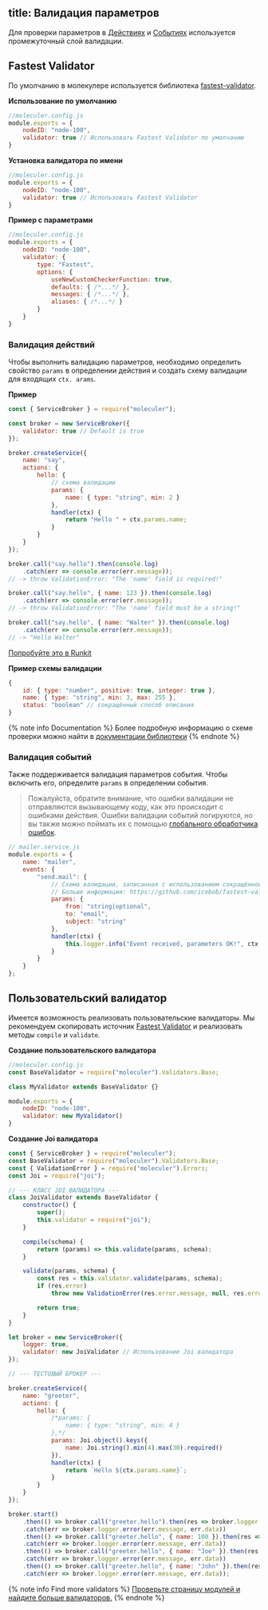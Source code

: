 title: Валидация параметров
---

Для проверки параметров в [Действиях](actions.html) и [Событиях](events.html) используется промежуточный слой валидации.

## Fastest Validator
По умолчанию в молекулере используется библиотека [fastest-validator](https://github.com/icebob/fastest-validator).

**Использование по умолчанию**
```js
//moleculer.config.js
module.exports = {
    nodeID: "node-100",
    validator: true // Использовать Fastest Validator по умолчанию
}
```

**Установка валидатора по имени**
```js
//moleculer.config.js
module.exports = {
    nodeID: "node-100",
    validator: true // Использовать Fastest Validator
}
```

**Пример с параметрами**
```js
//moleculer.config.js
module.exports = {
    nodeID: "node-100",
    validator: {
        type: "Fastest",
        options: {
            useNewCustomCheckerFunction: true,
            defaults: { /*...*/ },
            messages: { /*...*/ },
            aliases: { /*...*/ }
        }
    }
}
```

### Валидация действий
Чтобы выполнить валидацию параметров, необходимо определить свойство `params` в определении действия и создать схему валидации для входящих `ctx. arams`.

**Пример**
```js
const { ServiceBroker } = require("moleculer");

const broker = new ServiceBroker({
    validator: true // Default is true
});

broker.createService({
    name: "say",
    actions: {
        hello: {
            // схема валидации
            params: {
                name: { type: "string", min: 2 }
            },
            handler(ctx) {
                return "Hello " + ctx.params.name;
            }
        }
    }
});

broker.call("say.hello").then(console.log)
    .catch(err => console.error(err.message));
// -> throw ValidationError: "The 'name' field is required!"

broker.call("say.hello", { name: 123 }).then(console.log)
    .catch(err => console.error(err.message));
// -> throw ValidationError: "The 'name' field must be a string!"

broker.call("say.hello", { name: "Walter" }).then(console.log)
    .catch(err => console.error(err.message));
// -> "Hello Walter"

```
[Попробуйте это в Runkit](https://runkit.com/icebob/moleculer-validation-example)

**Пример схемы валидации**
```js
{
    id: { type: "number", positive: true, integer: true },
    name: { type: "string", min: 3, max: 255 },
    status: "boolean" // сокращённый способ описания
}
```

{% note info Documentation %}
Более подробную информацию о схеме проверки можно найти в [документации библиотеки](https://github.com/icebob/fastest-validator#readme)
{% endnote %}

### Валидация событий
Также поддерживается валидация параметров события. Чтобы включить его, определите `params` в определении события.
> Пожалуйста, обратите внимание, что ошибки валидации не отправляются вызывающему коду, как это происходит с ошибками действия. Ошибки валидации событий логируются, но вы также можно поймать их с помощью [глобального обработчика ошибок](broker.html#Global-error-handler).

```js
// mailer.service.js
module.exports = {
    name: "mailer",
    events: {
        "send.mail": {
            // Схема валидации, записанная с использованием сокращённой записи
            // Больше информации: https://github.com/icebob/fastest-validator#shorthand-definitions
            params: {
                from: "string|optional",
                to: "email",
                subject: "string"
            },
            handler(ctx) {
                this.logger.info("Event received, parameters OK!", ctx.params);
            }
        }
    }
};
```

## Пользовательский валидатор
Имеется возможность реализовать пользовательские валидаторы. Мы рекомендуем скопировать источник [Fastest Validator](https://github.com/moleculerjs/moleculer/blob/master/src/validators/fastest.js) и реализовать методы `compile` и `validate`.

**Создание пользовательского валидатора**
```js
//moleculer.config.js
const BaseValidator = require("moleculer").Validators.Base;

class MyValidator extends BaseValidator {}

module.exports = {
    nodeID: "node-100",
    validator: new MyValidator()
}
```

**Создание Joi валидатора**
```js
const { ServiceBroker } = require("moleculer");
const BaseValidator = require("moleculer").Validators.Base;
const { ValidationError } = require("moleculer").Errors;
const Joi = require("joi");

// --- КЛАСС JOI ВАЛИДАТОРА ---
class JoiValidator extends BaseValidator {
    constructor() {
        super();
        this.validator = require("joi");
    }

    compile(schema) {
        return (params) => this.validate(params, schema);
    }

    validate(params, schema) {
        const res = this.validator.validate(params, schema);
        if (res.error)
            throw new ValidationError(res.error.message, null, res.error.details);

        return true;
    }
}

let broker = new ServiceBroker({
    logger: true,
    validator: new JoiValidator // Использование Joi валидатора
});

// --- ТЕСТОВЫЙ БРОКЕР ---

broker.createService({
    name: "greeter",
    actions: {
        hello: {
            /*params: {
                name: { type: "string", min: 4 }
            },*/
            params: Joi.object().keys({
                name: Joi.string().min(4).max(30).required()
            }),
            handler(ctx) {
                return `Hello ${ctx.params.name}`;
            }
        }
    }
});

broker.start()
    .then(() => broker.call("greeter.hello").then(res => broker.logger.info(res)))
    .catch(err => broker.logger.error(err.message, err.data))
    .then(() => broker.call("greeter.hello", { name: 100 }).then(res => broker.logger.info(res)))
    .catch(err => broker.logger.error(err.message, err.data))
    .then(() => broker.call("greeter.hello", { name: "Joe" }).then(res => broker.logger.info(res)))
    .catch(err => broker.logger.error(err.message, err.data))
    .then(() => broker.call("greeter.hello", { name: "John" }).then(res => broker.logger.info(res)))
    .catch(err => broker.logger.error(err.message, err.data));
```

{% note info Find more validators %}
[Проверьте страницу модулей и найдите больше валидаторов.](/modules.html#validation)
{% endnote %}
